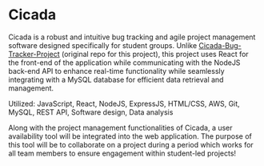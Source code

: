 # Cicada
Cicada is a robust and intuitive bug tracking and agile project management software designed specifically for student groups. Unlike [Cicada-Bug-Tracker-Project](https://github.com/shayan-h/Cicada-Bug-Tracker-Project) (original repo for this project), this project uses React for the front-end of the application while communicating with the NodeJS back-end API to enhance real-time functionality while seamlessly integrating with a MySQL database for efficient data retrieval and management. 

Utilized: JavaScript, React, NodeJS, ExpressJS, HTML/CSS, AWS, Git, MySQL, REST API, Software design, Data analysis

Along with the project management functionalities of Cicada, a user availability tool will be integrated into the web application. The purpose of this tool will be to collaborate on a project during a period which works for all team members to ensure engagement within student-led projects!